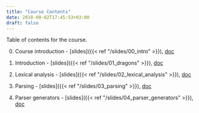 ```yaml
---
title: "Course Contents"
date: 2018-08-02T17:45:53+03:00
draft: false
---
```


Table of contents for the course.

<!--more-->

0. Course introduction - [slides]({{< ref "/slides/00_intro" >}}),
   [doc](https://github.com/SofiaCPP/IPL/blob/master/website/content/slides/00_intro/_index.md)

0. Introduction - [slides]({{< ref "/slides/01_dragons" >}}),
   [doc](https://github.com/SofiaCPP/IPL/blob/master/website/content/slides/01_dragons/_index.md)

0. Lexical analysis - [slides]({{< ref "/slides/02_lexical_analysis" >}}),
   [doc](https://github.com/SofiaCPP/IPL/blob/master/website/content/slides/02_lexical_analysis/_index.md)

0. Parsing - [slides]({{< ref "/slides/03_parsing" >}}),
   [doc](https://github.com/SofiaCPP/IPL/blob/master/website/content/slides/03_parsing/_index.md)

0. Parser generators - [slides]({{< ref "/slides/04_parser_generators" >}}),
   [doc](https://github.com/SofiaCPP/IPL/blob/master/website/content/slides/04_parser_generators/_index.md)
